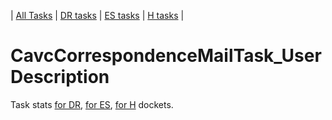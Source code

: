 | [All Tasks](../alltasks.md) | [DR tasks](../docs-DR/tasklist.md) | [ES tasks](../docs-ES/tasklist.md) | [H tasks](../docs-H/tasklist.md) |
# CavcCorrespondenceMailTask_User Description

Task stats [for DR](../docs-DR/CavcCorrespondenceMailTask_User.md), [for ES](../docs-ES/CavcCorrespondenceMailTask_User.md), [for H](../docs-H/CavcCorrespondenceMailTask_User.md) dockets.

